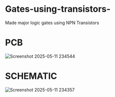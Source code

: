 # Gates-using-transistors-
Made major logic gates using NPN Transistors
# PCB
![Screenshot 2025-05-11 234544](https://github.com/user-attachments/assets/a5068a54-4ab1-4654-9122-088c777034ea)
# SCHEMATIC
![Screenshot 2025-05-11 234357](https://github.com/user-attachments/assets/4da8c383-4b16-4050-a45a-cb74e0bc9f5f)

